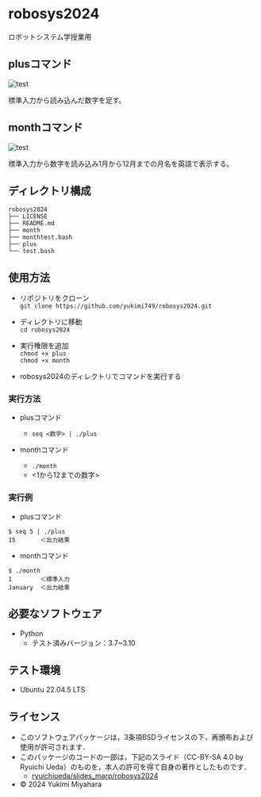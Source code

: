 # robosys2024
ロボットシステム学授業用

## plusコマンド
![test](https://github.com/yukimi749/robosys2024/actions/workflows/test.yml/badge.svg)

標準入力から読み込んだ数字を足す。

## monthコマンド
![test](https://github.com/yukimi749/robosys2024/actions/workflows/monthtest.yml/badge.svg)

標準入力から数字を読み込み1月から12月までの月名を英語で表示する。

## ディレクトリ構成
```
robosys2024
├── LICENSE
├── README.md
├── month
├── monthtest.bash
├── plus
└── test.bash
```
## 使用方法
- リポジトリをクローン  
`git clone https://github.com/yukimi749/robosys2024.git`

- ディレクトリに移動  
`cd robosys2024`

- 実行権限を追加  
`chmod +x plus`  
`chmod +x month`

- robosys2024のディレクトリでコマンドを実行する

### 実行方法
- plusコマンド  
  - `seq <数字> | ./plus`

- monthコマンド
  - `./month`
  - <1から12までの数字>

### 実行例
- plusコマンド
```
$ seq 5 | ./plus
15       ＜出力結果
```
- monthコマンド
```
$ ./month
1        ＜標準入力
January  ＜出力結果
```
## 必要なソフトウェア
- Python
  - テスト済みバージョン：3.7~3.10

## テスト環境
- Ubuntu 22.04.5 LTS

## ライセンス
- このソフトウェアパッケージは，3条項BSDライセンスの下，再頒布および使用が許可されます．
- このパッケージのコードの一部は，下記のスライド（CC-BY-SA 4.0 by Ryuichi Ueda）のものを，本人の許可を得て自身の著作としたものです．
    - [ryuichiueda/slides_marp/robosys2024](https://github.com/ryuichiueda/slides_marp/tree/master/robosys2024)
- © 2024 Yukimi Miyahara
